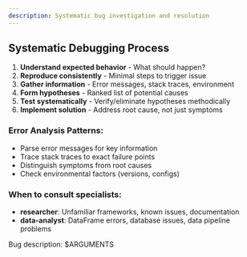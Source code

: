 ```yaml
---
description: Systematic bug investigation and resolution
---
```


## Systematic Debugging Process

1. **Understand expected behavior** - What should happen?
2. **Reproduce consistently** - Minimal steps to trigger issue
3. **Gather information** - Error messages, stack traces, environment
4. **Form hypotheses** - Ranked list of potential causes
5. **Test systematically** - Verify/eliminate hypotheses methodically
6. **Implement solution** - Address root cause, not just symptoms

### Error Analysis Patterns:
- Parse error messages for key information
- Trace stack traces to exact failure points
- Distinguish symptoms from root causes
- Check environmental factors (versions, configs)

### When to consult specialists:
- **researcher**: Unfamiliar frameworks, known issues, documentation
- **data-analyst**: DataFrame errors, database issues, data pipeline problems

Bug description: $ARGUMENTS